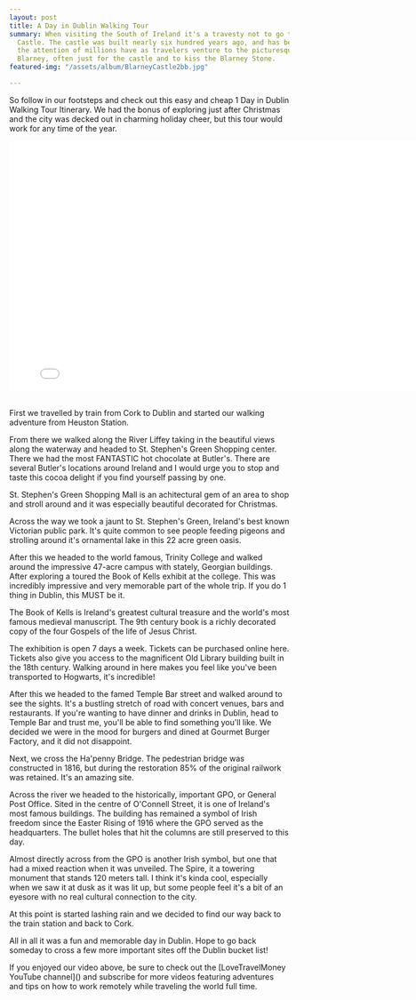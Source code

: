 ```yaml
---
layout: post
title: A Day in Dublin Walking Tour
summary: When visiting the South of Ireland it's a travesty not to go to the Blarney
  Castle. The castle was built nearly six hundred years ago, and has been attracted
  the attention of millions have as travelers venture to the picturesque village of
  Blarney, often just for the castle and to kiss the Blarney Stone.
featured-img: "/assets/album/BlarneyCastle2bb.jpg"

---
```



So follow in our footsteps and check out this easy and cheap 1 Day in Dublin Walking Tour Itinerary. We had the bonus of exploring just after Christmas and the city was decked out in charming holiday cheer, but this tour would work for any time of the year.

<iframe width="800" height="450" src="[https://www.youtube.com/embed/oc-8ylq2dsY](https://www.youtube.com/embed/oc-8ylq2dsY "https://www.youtube.com/embed/oc-8ylq2dsY")" frameborder="0" allow="accelerometer; autoplay; encrypted-media; gyroscope; picture-in-picture" allowfullscreen></iframe>

<br>First we travelled by train from Cork to Dublin and started our walking adventure from Heuston Station.

From there we walked along the River Liffey taking in the beautiful views along the waterway and headed to St. Stephen's Green Shopping center. There we had the most FANTASTIC hot chocolate at Butler's. There are several Butler's locations around Ireland and I would urge you to stop and taste this cocoa delight if you find yourself passing by one.

St. Stephen's Green Shopping Mall is an achitectural gem of an area to shop and stroll around and it was especially beautiful decorated for Christmas.

Across the way we took a jaunt to St. Stephen's Green, Ireland's best known Victorian public park. It's quite common to see people feeding pigeons and strolling around it's ornamental lake in this 22 acre green oasis.

After this we headed to the world famous, Trinity College and walked around the impressive 47-acre campus with stately, Georgian buildings. After exploring a toured the Book of Kells exhibit at the college. This was incredibly impressive and very memorable part of the whole trip. If you do 1 thing in Dublin, this MUST be it.

The Book of Kells is Ireland's greatest cultural treasure and the world's most famous medieval manuscript. The 9th century book is a richly decorated copy of the four Gospels of the life of Jesus Christ.

The exhibition is open 7 days a week. Tickets can be purchased online here. Tickets also give you access to the magnificent Old Library building built in the 18th century. Walking around in here makes you feel like you've been transported to Hogwarts, it's incredible!

After this we headed to the famed Temple Bar street and walked around to see the sights. It's a bustling stretch of road with concert venues, bars and restaurants. If you're wanting to have dinner and drinks in Dublin, head to Temple Bar and trust me, you'll be able to find something you'll like. We decided we were in the mood for burgers and dined at Gourmet Burger Factory, and it did not disappoint.

Next, we cross the Ha'penny Bridge. The pedestrian bridge was constructed in 1816, but during the restoration 85% of the original railwork was retained. It's an amazing site.

Across the river we headed to the historically, important GPO, or General Post Office. Sited in the centre of O'Connell Street, it is one of Ireland's most famous buildings. The building has remained a symbol of Irish freedom since the Easter Rising of 1916 where the GPO served as the headquarters. The bullet holes that hit the columns are still preserved to this day.

Almost directly across from the GPO is another Irish symbol, but one that had a mixed reaction when it was unveiled. The Spire, it a towering monument that stands 120 meters tall. I think it's kinda cool, especially when we saw it at dusk as it was lit up, but some people feel it's a bit of an eyesore with no real cultural connection to the city.

At this point is started lashing rain and we decided to find our way back to the train station and back to Cork.

All in all it was a fun and memorable day in Dublin. Hope to go back someday to cross a few more important sites off the Dublin bucket list!

If you enjoyed our video above, be sure to check out the \[LoveTravelMoney YouTube channel\]() and subscribe for more videos featuring adventures and tips on how to work remotely while traveling the world full time.
